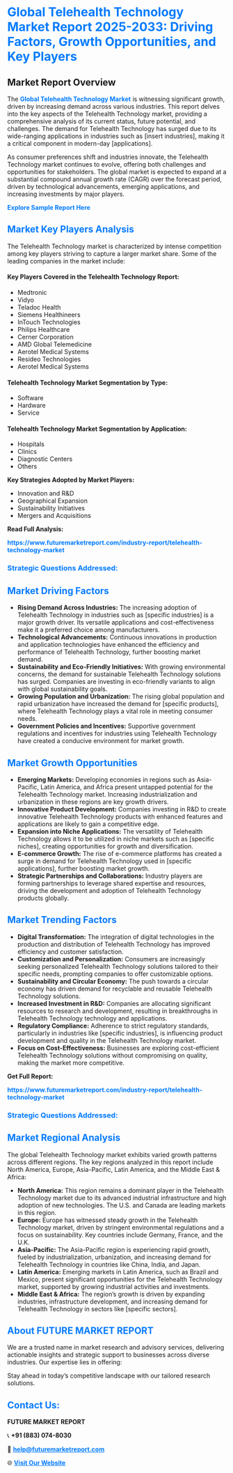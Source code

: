 <h1 style="color: #007BFF;">Global Telehealth Technology Market Report 2025-2033: Driving Factors, Growth Opportunities, and Key Players</h1>

<section id="overview">
<h2>Market Report Overview</h2>
<p>The <a href="https://www.futuremarketreport.com/industry-report/telehealth-technology-market" style="color: #007BFF; text-decoration: none;"><strong>Global Telehealth Technology Market</strong></a> is witnessing significant growth, driven by increasing demand across various industries. This report delves into the key aspects of the Telehealth Technology market, providing a comprehensive analysis of its current status, future potential, and challenges. The demand for Telehealth Technology has surged due to its wide-ranging applications in industries such as [insert industries], making it a critical component in modern-day [applications].</p>
<p>As consumer preferences shift and industries innovate, the Telehealth Technology market continues to evolve, offering both challenges and opportunities for stakeholders. The global market is expected to expand at a substantial compound annual growth rate (CAGR) over the forecast period, driven by technological advancements, emerging applications, and increasing investments by major players.</p>
</section>

<section id="overview">
<p><a href="https://www.futuremarketreport.com/request-sample/reportId=79021" style="color: #007BFF; text-decoration: none;"><strong>Explore Sample Report Here</strong></a></p>
</section>

<section id="key-players">
<h2 style="color: #007BFF;">Market Key Players Analysis</h2>
<p>The Telehealth Technology market is characterized by intense competition among key players striving to capture a larger market share. Some of the leading companies in the market include:</p>
<h4>Key Players Covered in the Telehealth Technology Report:</h4>
<ul><li>Medtronic</li><li>Vidyo</li><li>Teladoc Health</li><li>Siemens Healthineers</li><li>InTouch Technologies</li><li>Philips Healthcare</li><li>Cerner Corporation</li><li>AMD Global Telemedicine</li><li>Aerotel Medical Systems</li><li>Resideo Technologies</li><li>Aerotel Medical Systems</li></ul>
<h4>Telehealth Technology Market Segmentation by Type:</h4>
<ul><li>Software</li><li>Hardware</li><li>Service</li></ul>

<h4>Telehealth Technology Market Segmentation by Application:</h4>
<ul><li>Hospitals</li><li>Clinics</li><li>Diagnostic Centers</li><li>Others</li></ul>
<p><strong>Key Strategies Adopted by Market Players:</strong></p>
<ul>
<li>Innovation and R&D</li>
<li>Geographical Expansion</li>
<li>Sustainability Initiatives</li>
<li>Mergers and Acquisitions</li>
</ul>
</section>

<section>
<p><strong>Read Full Analysis: </strong></p><a href="https://www.futuremarketreport.com/industry-report/telehealth-technology-market" style="color: #007BFF; text-decoration: none;"><strong>https://www.futuremarketreport.com/industry-report/telehealth-technology-market</strong></a>
<h3 style="color: #007BFF;">Strategic Questions Addressed:</h3>
</section>

<section id="driving-factors">
<h2 style="color: #007BFF;">Market Driving Factors</h2>
<ul>
<li><strong>Rising Demand Across Industries:</strong> The increasing adoption of Telehealth Technology in industries such as [specific industries] is a major growth driver. Its versatile applications and cost-effectiveness make it a preferred choice among manufacturers.</li>
<li><strong>Technological Advancements:</strong> Continuous innovations in production and application technologies have enhanced the efficiency and performance of Telehealth Technology, further boosting market demand.</li>
<li><strong>Sustainability and Eco-Friendly Initiatives:</strong> With growing environmental concerns, the demand for sustainable Telehealth Technology solutions has surged. Companies are investing in eco-friendly variants to align with global sustainability goals.</li>
<li><strong>Growing Population and Urbanization:</strong> The rising global population and rapid urbanization have increased the demand for [specific products], where Telehealth Technology plays a vital role in meeting consumer needs.</li>
<li><strong>Government Policies and Incentives:</strong> Supportive government regulations and incentives for industries using Telehealth Technology have created a conducive environment for market growth.</li>
</ul>
</section>

<section id="growth-opportunities">
<h2 style="color: #007BFF;">Market Growth Opportunities</h2>
<ul>
<li><strong>Emerging Markets:</strong> Developing economies in regions such as Asia-Pacific, Latin America, and Africa present untapped potential for the Telehealth Technology market. Increasing industrialization and urbanization in these regions are key growth drivers.</li>
<li><strong>Innovative Product Development:</strong> Companies investing in R&D to create innovative Telehealth Technology products with enhanced features and applications are likely to gain a competitive edge.</li>
<li><strong>Expansion into Niche Applications:</strong> The versatility of Telehealth Technology allows it to be utilized in niche markets such as [specific niches], creating opportunities for growth and diversification.</li>
<li><strong>E-commerce Growth:</strong> The rise of e-commerce platforms has created a surge in demand for Telehealth Technology used in [specific applications], further boosting market growth.</li>
<li><strong>Strategic Partnerships and Collaborations:</strong> Industry players are forming partnerships to leverage shared expertise and resources, driving the development and adoption of Telehealth Technology products globally.</li>
</ul>
</section>

<section id="trending-factors">
<h2 style="color: #007BFF;">Market Trending Factors</h2>
<ul>
<li><strong>Digital Transformation:</strong> The integration of digital technologies in the production and distribution of Telehealth Technology has improved efficiency and customer satisfaction.</li>
<li><strong>Customization and Personalization:</strong> Consumers are increasingly seeking personalized Telehealth Technology solutions tailored to their specific needs, prompting companies to offer customizable options.</li>
<li><strong>Sustainability and Circular Economy:</strong> The push towards a circular economy has driven demand for recyclable and reusable Telehealth Technology solutions.</li>
<li><strong>Increased Investment in R&D:</strong> Companies are allocating significant resources to research and development, resulting in breakthroughs in Telehealth Technology technology and applications.</li>
<li><strong>Regulatory Compliance:</strong> Adherence to strict regulatory standards, particularly in industries like [specific industries], is influencing product development and quality in the Telehealth Technology market.</li>
<li><strong>Focus on Cost-Effectiveness:</strong> Businesses are exploring cost-efficient Telehealth Technology solutions without compromising on quality, making the market more competitive.</li>
</ul>
</section>

<section>
<p><strong>Get Full Report: </strong></p><a href="https://www.futuremarketreport.com/industry-report/telehealth-technology-market" style="color: #007BFF; text-decoration: none;"><strong>https://www.futuremarketreport.com/industry-report/telehealth-technology-market</strong></a>
<h3 style="color: #007BFF;">Strategic Questions Addressed:</h3>
</section>


<section id="regional-analysis">
<h2 style="color: #007BFF;">Market Regional Analysis</h2>
<p>The global Telehealth Technology market exhibits varied growth patterns across different regions. The key regions analyzed in this report include North America, Europe, Asia-Pacific, Latin America, and the Middle East & Africa:</p>
<ul>
<li><strong>North America:</strong> This region remains a dominant player in the Telehealth Technology market due to its advanced industrial infrastructure and high adoption of new technologies. The U.S. and Canada are leading markets in this region.</li>
<li><strong>Europe:</strong> Europe has witnessed steady growth in the Telehealth Technology market, driven by stringent environmental regulations and a focus on sustainability. Key countries include Germany, France, and the U.K.</li>
<li><strong>Asia-Pacific:</strong> The Asia-Pacific region is experiencing rapid growth, fueled by industrialization, urbanization, and increasing demand for Telehealth Technology in countries like China, India, and Japan.</li>
<li><strong>Latin America:</strong> Emerging markets in Latin America, such as Brazil and Mexico, present significant opportunities for the Telehealth Technology market, supported by growing industrial activities and investments.</li>
<li><strong>Middle East & Africa:</strong> The region’s growth is driven by expanding industries, infrastructure development, and increasing demand for Telehealth Technology in sectors like [specific sectors].</li>
</ul>
</section>

<footer>
<h2 style="color: #007BFF;">About FUTURE MARKET REPORT</h2>
<p>We are a trusted name in market research and advisory services, delivering actionable insights and strategic support to businesses across diverse industries. Our expertise lies in offering:</p>

<p>Stay ahead in today’s competitive landscape with our tailored research solutions.</p>

<h2 style="color: #007BFF;">Contact Us:</h2>
<p><strong>FUTURE MARKET REPORT</strong></p>
<p>📞 <strong>+91 (883) 074-8030</strong></p>
<p>📧 <strong><a href="mailto:help@futuremarketreport.com" style="color: #007BFF;">help@futuremarketreport.com</a></strong></p>
<p>🌐 <strong><a href="https://www.futuremarketreport.com/" style="color: #007BFF;">Visit Our Website</a></strong></p>
</footer>